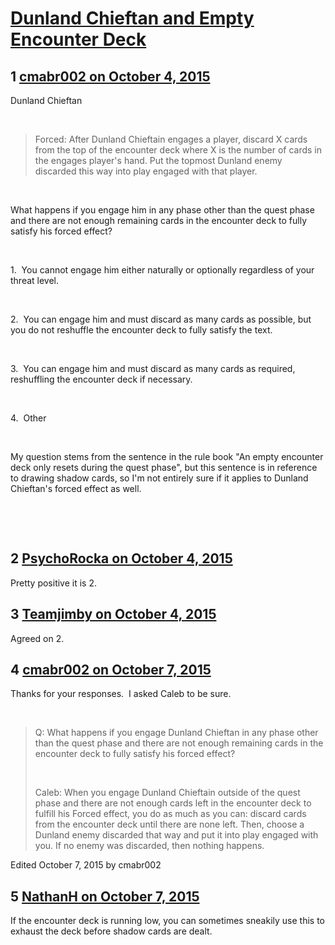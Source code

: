 # [Dunland Chieftan and Empty Encounter Deck](https://community.fantasyflightgames.com/topic/190320-dunland-chieftan-and-empty-encounter-deck/)

## 1 [cmabr002 on October 4, 2015](https://community.fantasyflightgames.com/topic/190320-dunland-chieftan-and-empty-encounter-deck/?do=findComment&comment=1832372)

Dunland Chieftan

 

> Forced: After Dunland Chieftain engages a player, discard X cards from the top of the encounter deck where X is the number of cards in the engages player's hand. Put the topmost Dunland enemy discarded this way into play engaged with that player.

 

What happens if you engage him in any phase other than the quest phase and there are not enough remaining cards in the encounter deck to fully satisfy his forced effect?

 

1.  You cannot engage him either naturally or optionally regardless of your threat level.

 

2.  You can engage him and must discard as many cards as possible, but you do not reshuffle the encounter deck to fully satisfy the text.

 

3.  You can engage him and must discard as many cards as required, reshuffling the encounter deck if necessary.

 

4.  Other

 

My question stems from the sentence in the rule book "An empty encounter deck only resets during the quest phase", but this sentence is in reference to drawing shadow cards, so I'm not entirely sure if it applies to Dunland Chieftan's forced effect as well.

 

 

## 2 [PsychoRocka on October 4, 2015](https://community.fantasyflightgames.com/topic/190320-dunland-chieftan-and-empty-encounter-deck/?do=findComment&comment=1832377)

Pretty positive it is 2.

## 3 [Teamjimby on October 4, 2015](https://community.fantasyflightgames.com/topic/190320-dunland-chieftan-and-empty-encounter-deck/?do=findComment&comment=1832632)

Agreed on 2.

## 4 [cmabr002 on October 7, 2015](https://community.fantasyflightgames.com/topic/190320-dunland-chieftan-and-empty-encounter-deck/?do=findComment&comment=1838327)

Thanks for your responses.  I asked Caleb to be sure.

 

> Q: What happens if you engage Dunland Chieftan in any phase other than the quest phase and there are not enough remaining cards in the encounter deck to fully satisfy his forced effect?
> 
>  
> 
> Caleb: When you engage Dunland Chieftain outside of the quest phase and there are not enough cards left in the encounter deck to fulfill his Forced effect, you do as much as you can: discard cards from the encounter deck until there are none left. Then, choose a Dunland enemy discarded that way and put it into play engaged with you. If no enemy was discarded, then nothing happens.

Edited October 7, 2015 by cmabr002

## 5 [NathanH on October 7, 2015](https://community.fantasyflightgames.com/topic/190320-dunland-chieftan-and-empty-encounter-deck/?do=findComment&comment=1838370)

If the encounter deck is running low, you can sometimes sneakily use this to exhaust the deck before shadow cards are dealt.

